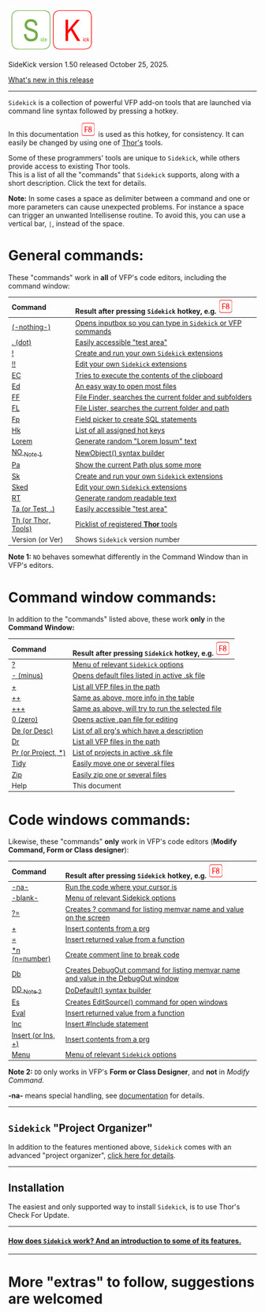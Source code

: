 
[![How Sidekick works](documents/Images/SKLogo.png)](documents/skhow.md)

SideKick version 1.50 released October 25, 2025.

[What's new in this release](Change%20Log.md)

***
`Sidekick` is a collection of powerful VFP add-on tools that are launched via command line syntax followed by pressing a hotkey.

In this documentation ![`F8`](documents/Images/F8.png) is used as this hotkey, for consistency. It can easily be changed by using one of [Thor's](https://github.com/VFPX/Thor) tools.

Some of these programmers' tools are unique to `Sidekick`, while others provide access to existing Thor tools.  
This is a list of all the "commands" that `Sidekick` supports, along with a short description. Click the text for details.

**Note:** In some cases a space as delimiter between a command and one or more parameters can cause unexpected problems. For instance a space can trigger an unwanted Intellisense routine. To avoid this, you can use a vertical bar, `|`, instead of the space.

# General commands: 

These "commands" work in **all** of VFP's code editors, including the command window:

|Command | Result after pressing `Sidekick` hotkey, e.g. ![`F8`](documents/Images/F8.png)|
|:--|:-------------|
|[(-nothing-)](documents/skf8.md)| [Opens inputbox so you can type in `Sidekick` or VFP commands](documents\skf8.md)| 
|[. (dot)](documents/skta.md)| [Easily accessible "test area"](documents/skta.md)| 
|[!](documents/skext.md)| [Create and run your own `Sidekick` extensions](documents/skext.md)|
|[!!](documents/skext.md#paned)| [Edit your own `Sidekick` extensions](documents/skext.md#paned)|
|[EC](documents/skec.md)|[Tries to execute the contents of the clipboard](documents/skec.md)|
|[Ed](documents/sked.md)| [An easy way to open most files](documents/sked.md)|
|[FF](documents/skff.md)| [File Finder, searches the current folder and subfolders](documents/skff.md)|
|[FL](documents/skfl.md)| [File Lister, searches the current folder and path](documents/skff.md)|
|[Fp](documents/skfp.md)| [Field picker to create SQL statements](documents/skfp.md)|
|[Hk](documents/skhk.md) |[List of all assigned hot keys](documents/skhk.md)|
|[Lorem](documents/skrt.md) | [Generate random "Lorem Ipsum" text](documents/skrt.md)|
|[NO <sub>Note 1</sub>](documents/skno.md)     |[NewObject() syntax builder](documents/skno.md)|
|[Pa](documents/skpa.md) | [Show the current Path plus some more](documents/skpa.md)|
|[Sk](documents/skext.md) | [Create and run your own `Sidekick` extensions](documents/skext.md)|
|[Sked](documents/skext.md#paned) | [Edit your own `Sidekick` extensions](documents/skext.md#paned)|
|[RT](documents/skrt.md) | [Generate random readable text](documents/skrt.md)|
|[Ta (or Test, .)](documents/skta.md)| [Easily accessible "test area"](documents/skta.md)|
|[Th (or Thor, Tools)](documents/skth.md) | [Picklist of registered **Thor** tools](documents/skth.md)|
|Version (or Ver) | Shows `Sidekick` version number|

**Note 1:** `NO` behaves somewhat differently in the Command Window than in VFP's editors.

# Command window commands: 

In addition to the "commands" listed above, these work **only** in the **Command Window:**

|Command |Result after pressing `Sidekick` hotkey, e.g. ![`F8`](documents/Images/F8.png)|
|:--|:-------------|
|[? ](documents/skmnu.md)  | [Menu of relevant `Sidekick` options](documents/skmnu.md)|
|[- (minus)](documents/skorg.md)  | [Opens default files listed in active .sk file](documents/skorg.md)|
|[+](documents/skdir.md)  |[List all VFP files in the path](documents/skdir.md)|
|[++](documents/skdir.md#dirc)  | [Same as above, more info in the table](documents/skdir.md#dirc)|
|[+++](documents/skdir.md#dirc)  | [Same as above, will try to run the selected file](documents/skdir.md#dirc)|
|[0 (zero)](documents/skorg.md) | [Opens active .pan file for editing](documents/skorg.md)|
|[De (or Desc)](documents/skdesc.md)| [List of all prg's which have a description](documents/skdesc.md)|
|[Dr](documents/skdir.md)  |[List all VFP files in the path](documents/skdir.md)|
|[Pr (or Project, *)](documents/skorg.md#proj) | [List of projects in active .sk file](documents/skorg.md#proj)|
|[Tidy](documents/sktidy.md)  | [Easily move one or several files ](documents/sktidy.md)|
|[Zip](documents/skzip.md)  | [Easily zip one or several files ](documents/skzip.md)|
|Help |This document|

# Code windows commands:
Likewise, these "commands" **only** work in VFP's code editors (**Modify Command, Form or Class designer**):

|Command | Result after pressing `Sidekick` hotkey, e.g. ![`F8`](documents/Images/F8.png)|
|:--|:-------------|
|[-na-](documents/skrc.md)  | [Run the code where your cursor is](documents/skrc.md)|
|[-blank-](documents/skmnu.md)  | [Menu of relevant Sidekick options](documents/skmnu.md)|
| [?= ](documents/skdb.md)|[Creates ? command for listing memvar name and value on the screen](documents/skdb.md)|
|[+ ](documents/skins.md)| [Insert contents from a prg](documents/skins.md)|
|[=](documents/skeval.md)| [Insert returned value from a function](documents/skeval.md)|
| [*n (n=number) ](documents/skcomm.md)|[Create comment line to break code](documents/skcomm.md) | 
|[Db](documents/skdb.md) | [Creates DebugOut command for listing memvar name and value in the DebugOut window](documents/skdb.md)|
|[DD <sub>Note 2</sub>](documents/skdd.md)     | [DoDefault() syntax builder](documents/skdd.md)|
|[Es](documents/skes.md)| [Creates EditSource() command for open windows](documents/skes.md)|
|[Eval](documents/skeval.md)|[Insert returned value from a function](documents/skeval.md)|
|[Inc](documents/skinc.md)| [Insert #Include statement](documents/skinc.md)|
|[Insert (or Ins, +)](documents/skins.md) | [Insert contents from a prg](documents/skins.md)|
|[Menu](documents/skmnu.md)  | [Menu of relevant `Sidekick` options](documents/skmnu.md)|

**Note 2:** `DD` only works in VFP's **Form or Class Designer**, and **not** in *Modify Command*.

**-na-** means special handling, see [documentation](documents/skrc.md) for details.

-----------------------

## `Sidekick` "Project Organizer"

In addition to the features mentioned above, `Sidekick` comes with an advanced "project organizer", [click here for details](documents/skorg.md).

----------------------  

## Installation
  
The easiest and only supported way to install `Sidekick`, is to use Thor's Check For Update.

---------------------

#### [How does `Sidekick` work? And an introduction to some of its features.](documents/skhow.md)

--------------

# More "extras" to follow, suggestions are welcomed
